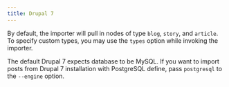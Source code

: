 ```yaml
---
title: Drupal 7
---
```


By default, the importer will pull in nodes of type `blog`, `story`, and `article`.
To specify custom types, you may use the `types` option while invoking the importer.

The default Drupal 7 expects database to be MySQL. If you want to import posts from
Drupal 7 installation with PostgreSQL define, pass `postgresql` to the `--engine` option.
